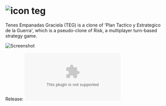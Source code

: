 ![icon](https://github.com/wfx/teg/blob/master/client/teg_pix/teg_icono.png) teg
===

Tenes Empanadas Graciela (TEG) is a clone of 'Plan Tactico y Estrategico de la Guerra', which is a pseudo-clone of Risk, a multiplayer turn-based strategy game.

![Screenshot](https://github.com/wfx/teg/blob/master/client/themes/m3/mini_shot.png)

Release:
![Version: 0.11.2](https://github.com/wfx/teg/blob/master/REL/teg_0.11.2.tar.gz)

